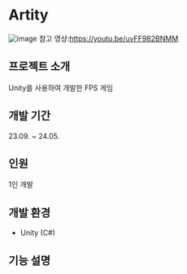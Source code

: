 # Artity



![image](https://github.com/minkimgyu/AI_Application/assets/48249824/64904bcc-d803-442d-a999-0e3932f6ebc0)
참고 영상:https://youtu.be/uvFF982BNMM

## 프로젝트 소개
Unity를 사용하여 개발한 FPS 게임

## 개발 기간
23.09. ~ 24.05.

## 인원
1인 개발

## 개발 환경
* Unity (C#)

## 기능 설명
